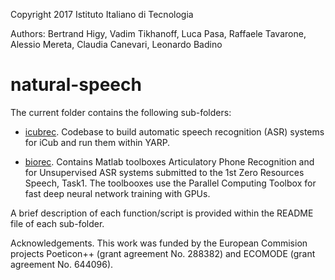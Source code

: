 Copyright 2017 Istituto Italiano di Tecnologia

Authors: Bertrand Higy, Vadim Tikhanoff, Luca Pasa, Raffaele Tavarone, 
Alessio Mereta, Claudia Canevari, Leonardo Badino

# natural-speech

The current folder contains the following sub-folders:

- [icubrec](icubrec/README.md). Codebase to build automatic speech recognition
  (ASR) systems for iCub and run them within YARP.

- [biorec](biorec/README.md). Contains Matlab toolboxes Articulatory Phone
  Recognition and for Unsupervised ASR systems submitted to the 1st Zero
  Resources Speech, Task1.  The toolbooxes use the Parallel Computing Toolbox
  for fast deep neural network training with GPUs.

A brief description of each function/script is provided within the README file
of each sub-folder.

Acknowledgements. This work was funded by the European Commision projects
Poeticon++ (grant agreement No. 288382) and ECOMODE (grant agreement No.
644096).
